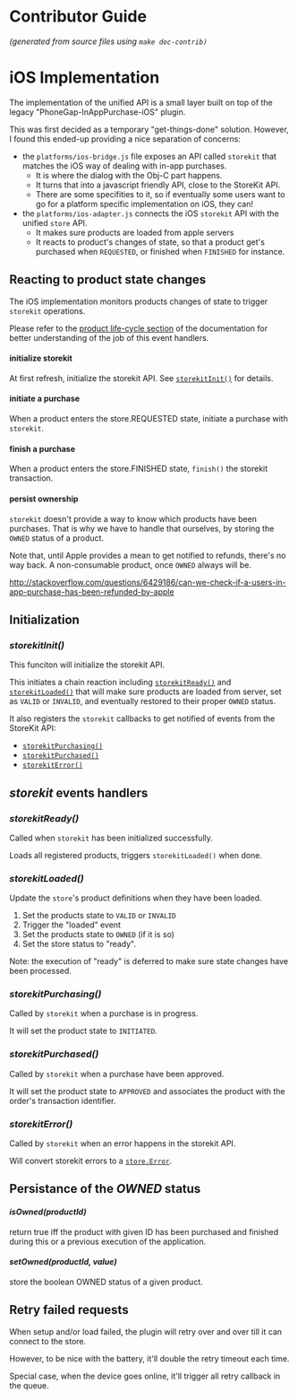 # Contributor Guide

*(generated from source files using `make doc-contrib)`*

# iOS Implementation

The implementation of the unified API is a small layer
built on top of the legacy "PhoneGap-InAppPurchase-iOS" plugin.

This was first decided as a temporary "get-things-done" solution.
However, I found this ended-up providing a nice separation of concerns:

 - the `platforms/ios-bridge.js` file exposes an API called `storekit` that matches the
   iOS way of dealing with in-app purchases.
   - It is where the dialog with the Obj-C part happens.
   - It turns that into a javascript friendly API, close to the StoreKit API.
   - There are some specifities to it, so if eventually some users want
     to go for a platform specific implementation on iOS, they can!
 - the `platforms/ios-adapter.js` connects the iOS `storekit` API with the
   unified `store` API.
   - It makes sure products are loaded from apple servers
   - It reacts to product's changes of state, so that a product get's purchased
     when `REQUESTED`, or finished when `FINISHED` for instance.

## Reacting to product state changes

The iOS implementation monitors products changes of state to trigger
`storekit` operations.

Please refer to the [product life-cycle section](api.md#life-cycle) of the documentation
for better understanding of the job of this event handlers.
#### initialize storekit
At first refresh, initialize the storekit API. See [`storekitInit()`](#storekitInit) for details.

#### initiate a purchase

When a product enters the store.REQUESTED state, initiate a purchase with `storekit`.

#### finish a purchase
When a product enters the store.FINISHED state, `finish()` the storekit transaction.

#### persist ownership

`storekit` doesn't provide a way to know which products have been purchases.
That is why we have to handle that ourselves, by storing the `OWNED` status of a product.

Note that, until Apple provides a mean to get notified to refunds, there's no way back.
A non-consumable product, once `OWNED` always will be.

http://stackoverflow.com/questions/6429186/can-we-check-if-a-users-in-app-purchase-has-been-refunded-by-apple


## Initialization

### <a name="storekitInit"></a> *storekitInit()*

This funciton will initialize the storekit API.

This initiates a chain reaction including [`storekitReady()`](#storekitReady) and [`storekitLoaded()`](#storekitLoaded)
that will make sure products are loaded from server, set as `VALID` or `INVALID`, and eventually restored
to their proper `OWNED` status.

It also registers the `storekit` callbacks to get notified of events from the StoreKit API:

 - [`storekitPurchasing()`](#storekitPurchasing)
 - [`storekitPurchased()`](#storekitPurchased)
 - [`storekitError()`](#storekitError)


## *storekit* events handlers

### <a name="storekitReady"></a> *storekitReady()*

Called when `storekit` has been initialized successfully.

Loads all registered products, triggers `storekitLoaded()` when done.

### <a name="storekitLoaded"></a> *storekitLoaded()*

Update the `store`'s product definitions when they have been loaded.

 1. Set the products state to `VALID` or `INVALID`
 2. Trigger the "loaded" event
 3. Set the products state to `OWNED` (if it is so)
 4. Set the store status to "ready".

Note: the execution of "ready" is deferred to make sure state
changes have been processed.
### <a name="storekitPurchasing"></a> *storekitPurchasing()*

Called by `storekit` when a purchase is in progress.

It will set the product state to `INITIATED`.

### <a name="storekitPurchased"></a> *storekitPurchased()*

Called by `storekit` when a purchase have been approved.

It will set the product state to `APPROVED` and associates the product
with the order's transaction identifier.

### <a name="storekitError"></a> *storekitError()*

Called by `storekit` when an error happens in the storekit API.

Will convert storekit errors to a [`store.Error`](api.md/#errors).


## Persistance of the *OWNED* status

#### *isOwned(productId)*
return true iff the product with given ID has been purchased and finished
during this or a previous execution of the application.
#### *setOwned(productId, value)*
store the boolean OWNED status of a given product.

## Retry failed requests
When setup and/or load failed, the plugin will retry over and over till it can connect
to the store.

However, to be nice with the battery, it'll double the retry timeout each time.

Special case, when the device goes online, it'll trigger all retry callback in the queue.
